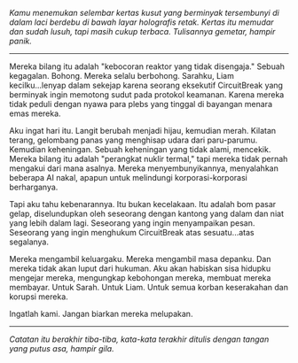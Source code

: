 _Kamu menemukan selembar kertas kusut yang berminyak tersembunyi di dalam laci berdebu di bawah layar holografis retak. Kertas itu memudar dan sudah lusuh, tapi masih cukup terbaca. Tulisannya gemetar, hampir panik._

---

Mereka bilang itu adalah "kebocoran reaktor yang tidak disengaja." Sebuah kegagalan. Bohong. Mereka selalu berbohong. Sarahku, Liam kecilku...lenyap dalam sekejap karena seorang eksekutif CircuitBreak yang berminyak ingin memotong sudut pada protokol keamanan. Karena mereka tidak peduli dengan nyawa para plebs yang tinggal di bayangan menara emas mereka.

Aku ingat hari itu. Langit berubah menjadi hijau, kemudian merah. Kilatan terang, gelombang panas yang menghisap udara dari paru-parumu. Kemudian keheningan. Sebuah keheningan yang tidak alami, mencekik. Mereka bilang itu adalah "perangkat nuklir termal," tapi mereka tidak pernah mengakui dari mana asalnya. Mereka menyembunyikannya, menyalahkan beberapa AI nakal, apapun untuk melindungi korporasi-korporasi berharganya.

Tapi aku tahu kebenarannya. Itu bukan kecelakaan. Itu adalah bom pasar gelap, diselundupkan oleh seseorang dengan kantong yang dalam dan niat yang lebih dalam lagi. Seseorang yang ingin menyampaikan pesan. Seseorang yang ingin menghukum CircuitBreak atas sesuatu...atas segalanya.

Mereka mengambil keluargaku. Mereka mengambil masa depanku. Dan mereka tidak akan luput dari hukuman. Aku akan habiskan sisa hidupku mengejar mereka, mengungkap kebohongan mereka, membuat mereka membayar. Untuk Sarah. Untuk Liam. Untuk semua korban keserakahan dan korupsi mereka.

Ingatlah kami. Jangan biarkan mereka melupakan.

---

_Catatan itu berakhir tiba-tiba, kata-kata terakhir ditulis dengan tangan yang putus asa, hampir gila._
